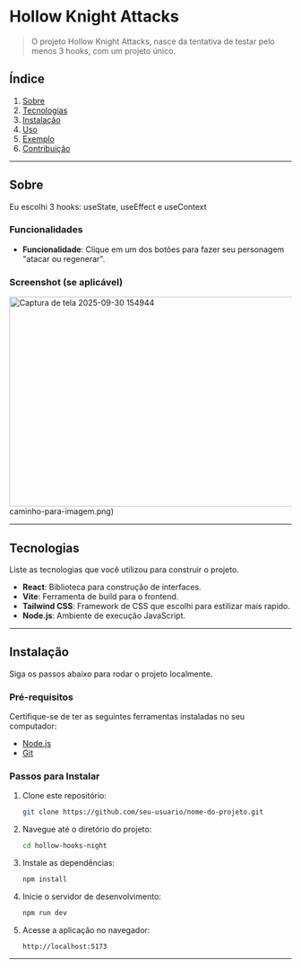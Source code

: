 # Hollow Knight Attacks


> O projeto Hollow Knight Attacks, nasce da tentativa de testar pelo menos 3 hooks, com um projeto único.

## Índice

1. [Sobre](#sobre)
2. [Tecnologias](#tecnologias)
3. [Instalação](#instalação)
4. [Uso](#uso)
5. [Exemplo](#exemplo)
6. [Contribuição](#contribuição)


---

## Sobre

Eu escolhi 3 hooks: useState, useEffect e useContext

### Funcionalidades

- **Funcionalidade**: Clique em um dos botões para fazer seu personagem "atacar ou regenerar".


### Screenshot (se aplicável)

<img width="959" height="374" alt="Captura de tela 2025-09-30 154944" src="https://github.com/user-attachments/assets/21805a1a-482a-4d73-a866-7ad6741f9644" />
caminho-para-imagem.png)

---

## Tecnologias

Liste as tecnologias que você utilizou para construir o projeto.

- **React**: Biblioteca para construção de interfaces.
- **Vite**: Ferramenta de build para o frontend.
- **Tailwind CSS**: Framework de CSS que escolhi para estilizar mais rapido.
- **Node.js**: Ambiente de execução JavaScript.

---

## Instalação

Siga os passos abaixo para rodar o projeto localmente.

### Pré-requisitos

Certifique-se de ter as seguintes ferramentas instaladas no seu computador:

- [Node.js](https://nodejs.org/)
- [Git](https://git-scm.com/)

### Passos para Instalar

1. Clone este repositório:

    ```bash
    git clone https://github.com/seu-usuario/nome-do-projeto.git
    ```

2. Navegue até o diretório do projeto:

    ```bash
    cd hollow-hooks-night
    ```

3. Instale as dependências:

    ```bash
    npm install
    ```

4. Inicie o servidor de desenvolvimento:

    ```bash
    npm run dev
    ```

5. Acesse a aplicação no navegador:

    ```
    http://localhost:5173
    ```

---


